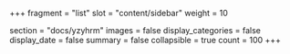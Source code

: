 +++
fragment = "list"
slot = "content/sidebar"
weight = 10

section = "docs/yzyhrm"
images = false
display_categories = false
display_date = false
summary = false
collapsible = true
count = 100
+++
